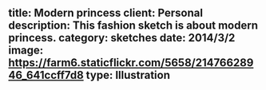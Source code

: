 title: Modern princess
client: Personal
description: This fashion sketch is about modern princess.
category: sketches
date: 2014/3/2
image: https://farm6.staticflickr.com/5658/21476628946_641ccff7d8
type: Illustration	
---
